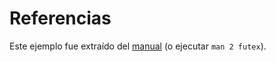 # Referencias

Este ejemplo fue extraído del [manual](https://man7.org/linux/man-pages/man2/futex.2.html) (o ejecutar `man 2 futex`).